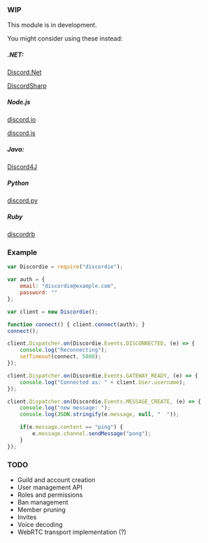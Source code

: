 ### WIP

This module is in development.

You might consider using these instead:

##### .NET:
[Discord.Net](https://github.com/RogueException/Discord.Net)

[DiscordSharp](https://github.com/Luigifan/DiscordSharp)

##### Node.js
[discord.io](https://github.com/izy521/node-discord)

[discord.js](https://github.com/hydrabolt/discord.js)

##### Java:
[Discord4J](https://github.com/nerd/Discord4J)

##### Python
[discord.py](https://github.com/Rapptz/discord.py)

##### Ruby
[discordrb](https://github.com/meew0/discordrb)


### Example

```js
var Discordie = require("discordie");

var auth = {
	email: "discordie@example.com",
	password: ""
};

var client = new Discordie();

function connect() { client.connect(auth); }
connect();

client.Dispatcher.on(Discordie.Events.DISCONNECTED, (e) => {
	console.log("Reconnecting");
	setTimeout(connect, 5000);
});

client.Dispatcher.on(Discordie.Events.GATEWAY_READY, (e) => {
	console.log("Connected as: " + client.User.username);
});

client.Dispatcher.on(Discordie.Events.MESSAGE_CREATE, (e) => {
	console.log("new message: ");
	console.log(JSON.stringify(e.message, null, "  "));

	if(e.message.content == "ping") {
		e.message.channel.sendMessage("pong");
	}
});
```

### TODO

* Guild and account creation
* User management API
* Roles and permissions
* Ban management
* Member pruning
* Invites
* Voice decoding
* WebRTC transport implementation (?)
